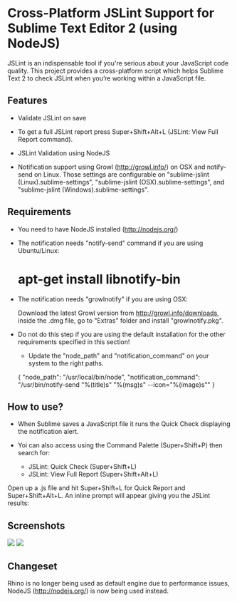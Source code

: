 Cross-Platform JSLint Support for Sublime Text Editor 2 (using NodeJS)
========================

JSLint is an indispensable tool if you're serious about your JavaScript code quality. This project provides a cross-platform script which helps Sublime Text 2 to check JSLint when you’re working within a JavaScript file.

Features
-------------

- Validate JSLint on save

- To get a full JSLint report press Super+Shift+Alt+L (JSLint: View Full Report command).

- JSLint Validation using NodeJS

- Notification support using Growl (http://growl.info/) on OSX and notify-send on Linux. Those settings are configurable on "sublime-jslint (Linux).sublime-settings", "sublime-jslint (OSX).sublime-settings", and "sublime-jslint (Windows).sublime-settings".

Requirements
-------------

- You need to have NodeJS installed (http://nodejs.org/)

- The notification needs "notify-send" command if you are using Ubuntu/Linux:

	# apt-get install libnotify-bin

- The notification needs "growlnotify" if you are using OSX:

	Download the latest Growl version from http://growl.info/downloads, inside the .dmg file, go to "Extras" folder and install "growlnotify.pkg".

- Do not do this step if you are using the default installation for the other requirements specified in this section!
	
	- Update the "node_path" and "notification_command" on your system to the right paths.

	{
		"node_path": "/usr/local/bin/node",
		"notification_command": "/usr/bin/notify-send \"%(title)s\" \"%(msg)s\" --icon=\"%(image)s\""
	}

How to use?
-------------

- When Sublime saves a JavaScript file it runs the Quick Check displaying the notification alert.

- Yoi can also access using the Command Palette (Super+Shift+P) then search for:

	- JSLint: Quick Check (Super+Shift+L)
	- JSLint: View Full Report (Super+Shift+Alt+L)

Open up a .js file and hit Super+Shift+L for Quick Report and Super+Shift+Alt+L. An inline prompt will appear giving you the JSLint results:

Screenshots
-------------

![](https://github.com/eduardolundgren/sublime-jslint/raw/master/images/screenshot.png)
![](https://github.com/eduardolundgren/sublime-jslint/raw/master/images/preview.png)

Changeset
-------------

Rhino is no longer being used as default engine due to performance issues, NodeJS (http://nodejs.org/) is now being used instead.